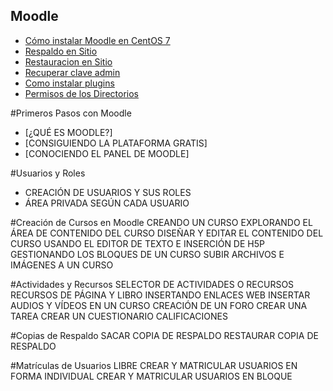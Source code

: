 ## Moodle


* [Cómo instalar Moodle en CentOS 7](guias/moodle-centos7.rst)
* [Respaldo en Sitio](guias/hacer_respaldo.rst)
* [Restauracion en Sitio](guias/restauracion_sitio.rst)
* [Recuperar clave admin](guias/recuperarclaveadmin.rst)
* [Como instalar plugins](guias/addplugin.rst)
* [Permisos de los Directorios](guias/dirpermisos.rst)


#Primeros Pasos con Moodle 
* [¿QUÉ ES MOODLE?]
* [CONSIGUIENDO LA PLATAFORMA GRATIS]
* [CONOCIENDO EL PANEL DE MOODLE]

#Usuarios y Roles 
* CREACIÓN DE USUARIOS Y SUS ROLES
* ÁREA PRIVADA SEGÚN CADA USUARIO

#Creación de Cursos en Moodle 
CREANDO UN CURSO
EXPLORANDO EL ÁREA DE CONTENIDO DEL CURSO
DISEÑAR Y EDITAR EL CONTENIDO DEL CURSO
USANDO EL EDITOR DE TEXTO E INSERCIÓN DE H5P
GESTIONANDO LOS BLOQUES DE UN CURSO
SUBIR ARCHIVOS E IMÁGENES A UN CURSO

#Actividades y Recursos 
SELECTOR DE ACTIVIDADES O RECURSOS
RECURSOS DE PÁGINA Y LIBRO
INSERTANDO ENLACES WEB
INSERTAR AUDIOS Y VÍDEOS EN UN CURSO
CREACIÓN DE UN FORO
CREAR UNA TAREA
CREAR UN CUESTIONARIO
CALIFICACIONES

#Copias de Respaldo 
SACAR COPIA DE RESPALDO
RESTAURAR COPIA DE RESPALDO

#Matrículas de Usuarios 
LIBRE
CREAR Y MATRICULAR USUARIOS EN FORMA INDIVIDUAL
CREAR Y MATRICULAR USUARIOS EN BLOQUE

